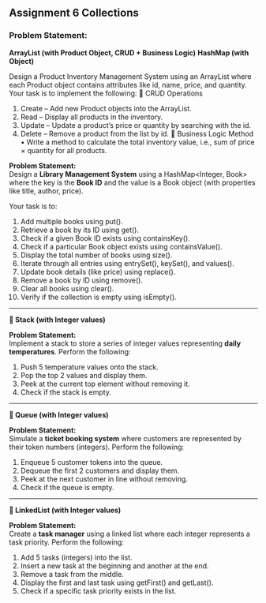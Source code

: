 ## Assignment 6 Collections



### Problem Statement:
**ArrayList (with Product Object, CRUD + Business Logic)**  **HashMap (with Object)**

Design a Product Inventory Management System using an ArrayList<Product> where each Product object contains attributes like id, name, price, and quantity.
Your task is to implement the following:
🔸 CRUD Operations
1.	Create – Add new Product objects into the ArrayList.
2.	Read – Display all products in the inventory.
3.	Update – Update a product’s price or quantity by searching with the id.
4.	Delete – Remove a product from the list by id.
🔸 Business Logic Method
•	Write a method to calculate the total inventory value, i.e., sum of price × quantity for all products.


**Problem Statement:**  
Design a **Library Management System** using a HashMap\<Integer, Book\> where the key is the **Book ID** and the value is a Book object (with properties like title, author, price).

Your task is to:

1. Add multiple books using put().  
2. Retrieve a book by its ID using get().  
3. Check if a given Book ID exists using containsKey().  
4. Check if a particular Book object exists using containsValue().  
5. Display the total number of books using size().  
6. Iterate through all entries using entrySet(), keySet(), and values().  
7. Update book details (like price) using replace().  
8. Remove a book by ID using remove().  
9. Clear all books using clear().  
10. Verify if the collection is empty using isEmpty().

---

**🔹 Stack (with Integer values)**

**Problem Statement:**  
Implement a stack to store a series of integer values representing **daily temperatures**. Perform the following:

1. Push 5 temperature values onto the stack.  
2. Pop the top 2 values and display them.  
3. Peek at the current top element without removing it.  
4. Check if the stack is empty.

---

**🔹 Queue (with Integer values)**

**Problem Statement:**  
Simulate a **ticket booking system** where customers are represented by their token numbers (integers). Perform the following:

1. Enqueue 5 customer tokens into the queue.  
2. Dequeue the first 2 customers and display them.  
3. Peek at the next customer in line without removing.  
4. Check if the queue is empty.

---

**🔹 LinkedList (with Integer values)**

**Problem Statement:**  
Create a **task manager** using a linked list where each integer represents a task priority. Perform the following:

1. Add 5 tasks (integers) into the list.  
2. Insert a new task at the beginning and another at the end.  
3. Remove a task from the middle.  
4. Display the first and last task using getFirst() and getLast().  
5. Check if a specific task priority exists in the list.

